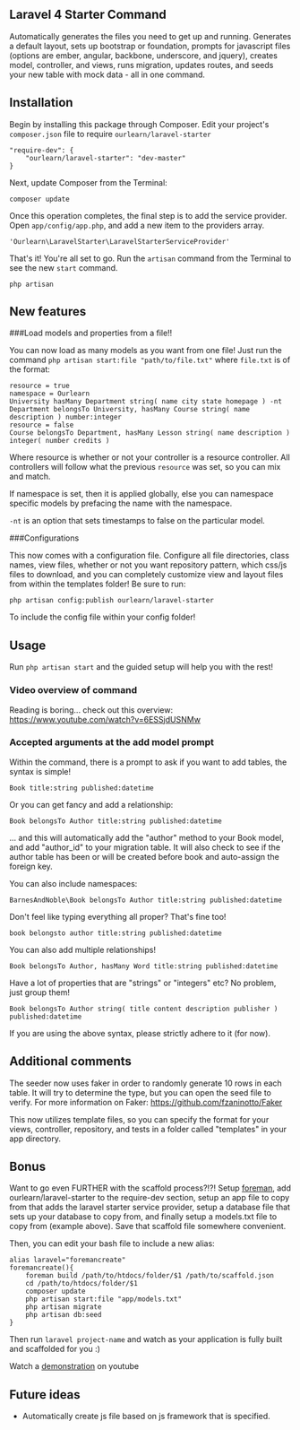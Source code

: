 ## Laravel 4 Starter Command

Automatically generates the files you need to get up and running. Generates a default layout, sets up bootstrap or foundation, prompts for javascript files (options are ember, angular, backbone, underscore, and jquery), creates model, controller, and views, runs migration, updates routes, and seeds your new table with mock data - all in one command.

## Installation

Begin by installing this package through Composer. Edit your project's `composer.json` file to require `ourlearn/laravel-starter`

    "require-dev": {
		"ourlearn/laravel-starter": "dev-master"
	}

Next, update Composer from the Terminal:

    composer update

Once this operation completes, the final step is to add the service provider. Open `app/config/app.php`, and add a new item to the providers array.

    'Ourlearn\LaravelStarter\LaravelStarterServiceProvider'

That's it! You're all set to go. Run the `artisan` command from the Terminal to see the new `start` command.

    php artisan

## New features

###Load models and properties from a file!!

You can now load as many models as you want from one file! Just run the command `php artisan start:file "path/to/file.txt"` where `file.txt` is of the format:

    resource = true
    namespace = Ourlearn
    University hasMany Department string( name city state homepage ) -nt
    Department belongsTo University, hasMany Course string( name description ) number:integer
    resource = false
    Course belongsTo Department, hasMany Lesson string( name description ) integer( number credits )

Where resource is whether or not your controller is a resource controller. All controllers will follow what the previous `resource` was set, so you can mix and match.

If namespace is set, then it is applied globally, else you can namespace specific models by prefacing the name with the namespace.

`-nt` is an option that sets timestamps to false on the particular model.

###Configurations

This now comes with a configuration file. Configure all file directories, class names, view files, whether or not you want repository pattern, which css/js files to download, and you can completely customize view and layout files from within the templates folder! Be sure to run:

`php artisan config:publish ourlearn/laravel-starter`

To include the config file within your config folder!

## Usage

Run `php artisan start` and the guided setup will help you with the rest!

### Video overview of command

Reading is boring... check out this overview: https://www.youtube.com/watch?v=6ESSjdUSNMw

### Accepted arguments at the add model prompt

Within the command, there is a prompt to ask if you want to add tables, the syntax is simple!

`Book title:string published:datetime`

Or you can get fancy and add a relationship:

`Book belongsTo Author title:string published:datetime`

... and this will automatically add the "author" method to your Book model, and add "author_id" to your migration table. It will also check to see if the author table has been or will be created before book and auto-assign the foreign key.

You can also include namespaces:

`BarnesAndNoble\Book belongsTo Author title:string published:datetime`

Don't feel like typing everything all proper? That's fine too!

`book belongsto author title:string published:datetime`

You can also add multiple relationships!

`Book belongsTo Author, hasMany Word title:string published:datetime`

Have a lot of properties that are "strings" or "integers" etc? No problem, just group them!

`Book belongsTo Author string( title content description publisher ) published:datetime`

If you are using the above syntax, please strictly adhere to it (for now).

## Additional comments

The seeder now uses faker in order to randomly generate 10 rows in each table. It will try to determine the type, but you can open the seed file to verify. For more information on Faker: https://github.com/fzaninotto/Faker

This now utilizes template files, so you can specify the format for your views, controller, repository, and tests in a folder called "templates" in your app directory.

## Bonus

Want to go even FURTHER with the scaffold process?!?! Setup [foreman](https://github.com/Indatus/foreman), add ourlearn/laravel-starter to the require-dev section, setup an app file to copy from that adds the laravel starter service provider, setup a database file that sets up your database to copy from, and finally setup a models.txt file to copy from (example above). Save that scaffold file somewhere convenient.

Then, you can edit your bash file to include a new alias:

    alias laravel="foremancreate"
    foremancreate(){
        foreman build /path/to/htdocs/folder/$1 /path/to/scaffold.json
        cd /path/to/htdocs/folder/$1
        composer update
        php artisan start:file "app/models.txt"
        php artisan migrate
        php artisan db:seed
    }

Then run `laravel project-name` and watch as your application is fully built and scaffolded for you :)

Watch a [demonstration](http://youtu.be/e7otZWQSqrY) on youtube

## Future ideas

- Automatically create js file based on js framework that is specified.